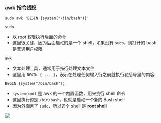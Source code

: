 ### awk 指令提权

```
sudo awk 'BEGIN {system("/bin/bash")}'
```

`sudo`

- 以 root 权限执行后面的命令
- 这里很关键，因为后面启动的是一个 shell，如果没有 `sudo`，则打开的 bash 是普通用户权限

`awk`

- 文本处理工具，通常用于按行处理文本文件
- 这里用 `BEGIN { ... }`，表示在处理任何输入行之前就执行花括号里的内容

`BEGIN {system("/bin/bash")}`

- `system(cmd)` 是 awk 的一个内置函数，用来执行 shell 命令
- 这里执行的是 `/bin/bash`，也就是启动一个新的 Bash shell
- 因为外面用了 `sudo`，所以这个 shell 是 **root shell**

![](https://pic1.imgdb.cn/item/68d35dc0c5157e1a882c2d0c.png)